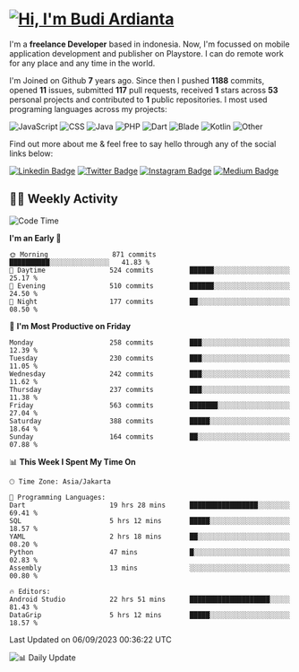# [![Hi, I'm Budi Ardianta](https://readme-typing-svg.herokuapp.com?size=24&vCenter=true&lines=%F0%9F%91%8B+Hi%2C+I'm+Budi+Ardianta+;%F0%9F%92%BB+Android+And+Web+Developer+)](https://git.io/typing-svg)

I'm a **freelance Developer** based in indonesia. Now, I'm focussed on mobile application development and publisher on Playstore. I can do remote work for any place and any time in the world.

I'm Joined on Github **7** years ago. Since then I pushed **1188** commits, opened **11** issues, submitted **117** pull requests, received **1** stars across **53** personal projects and contributed to **1** public repositories.
I most used programing languages across my projects:

![JavaScript](https://img.shields.io/badge/-JavaScript-%23f1e05a?style=flat&logo=JavaScript&logoColor=white)
![CSS](https://img.shields.io/badge/-CSS-%23563d7c?style=flat&logo=CSS&logoColor=white)
![Java](https://img.shields.io/badge/-Java-%23b07219?style=flat&logo=Java&logoColor=white)
![PHP](https://img.shields.io/badge/-PHP-%234F5D95?style=flat&logo=PHP&logoColor=white)
![Dart](https://img.shields.io/badge/-Dart-%2300B4AB?style=flat&logo=Dart&logoColor=white)
![Blade](https://img.shields.io/badge/-Blade-%23f7523f?style=flat&logo=Blade&logoColor=white)
![Kotlin](https://img.shields.io/badge/-Kotlin-%23A97BFF?style=flat&logo=Kotlin&logoColor=white)
![Other](https://img.shields.io/badge/-Other-%23ededed?style=flat&logo=Other&logoColor=white)

Find out more about me & feel free to say hello through any of the social links below:

[![Linkedin Badge](https://img.shields.io/badge/-budiardianata-blue?style=flat&logo=Linkedin&logoColor=white&link=https://www.linkedin.com/in/budiardianata/)](https://www.linkedin.com/in/budiardianata/)
[![Twitter Badge](https://img.shields.io/badge/-budiardianata-%231DA1F2.svg?style=flat&logo=twitter&logoColor=white&link=https://www.twitter.com/budiardianata)](https://www.linkedin.com/in/budiardianata/)
[![Instagram Badge](https://img.shields.io/badge/-budiardianata-purple?style=flat&logo=instagram&logoColor=white&link=https://instagram.com/budiardianata/)](https://instagram.com/budiardianata)
[![Medium Badge](https://img.shields.io/badge/-@budiardianata-%2312100E.svg?style=flat&logo=Medium&logoColor=white&link=https://medium.com/@budiardianata/)](https://medium.com/@budiardianata)

## 👨‍💻 Weekly Activity
<!--START_SECTION:waka-->
![Code Time](http://img.shields.io/badge/Code%20Time-2%2C125%20hrs%2057%20mins-blue)

**I'm an Early 🐤** 

```text
🌞 Morning                871 commits         ██████████░░░░░░░░░░░░░░░   41.83 % 
🌆 Daytime                524 commits         ██████░░░░░░░░░░░░░░░░░░░   25.17 % 
🌃 Evening                510 commits         ██████░░░░░░░░░░░░░░░░░░░   24.50 % 
🌙 Night                  177 commits         ██░░░░░░░░░░░░░░░░░░░░░░░   08.50 % 
```
📅 **I'm Most Productive on Friday** 

```text
Monday                   258 commits         ███░░░░░░░░░░░░░░░░░░░░░░   12.39 % 
Tuesday                  230 commits         ███░░░░░░░░░░░░░░░░░░░░░░   11.05 % 
Wednesday                242 commits         ███░░░░░░░░░░░░░░░░░░░░░░   11.62 % 
Thursday                 237 commits         ███░░░░░░░░░░░░░░░░░░░░░░   11.38 % 
Friday                   563 commits         ███████░░░░░░░░░░░░░░░░░░   27.04 % 
Saturday                 388 commits         █████░░░░░░░░░░░░░░░░░░░░   18.64 % 
Sunday                   164 commits         ██░░░░░░░░░░░░░░░░░░░░░░░   07.88 % 
```


📊 **This Week I Spent My Time On** 

```text
🕑︎ Time Zone: Asia/Jakarta

💬 Programming Languages: 
Dart                     19 hrs 28 mins      █████████████████░░░░░░░░   69.41 % 
SQL                      5 hrs 12 mins       █████░░░░░░░░░░░░░░░░░░░░   18.57 % 
YAML                     2 hrs 18 mins       ██░░░░░░░░░░░░░░░░░░░░░░░   08.20 % 
Python                   47 mins             █░░░░░░░░░░░░░░░░░░░░░░░░   02.83 % 
Assembly                 13 mins             ░░░░░░░░░░░░░░░░░░░░░░░░░   00.80 % 

🔥 Editors: 
Android Studio           22 hrs 51 mins      ████████████████████░░░░░   81.43 % 
DataGrip                 5 hrs 12 mins       █████░░░░░░░░░░░░░░░░░░░░   18.57 % 
```


 Last Updated on 06/09/2023 00:36:22 UTC
<!--END_SECTION:waka-->

![📊 Daily Update](https://github.com/budiardianata/budiardianata/actions/workflows/update-activity.yml/badge.svg)
